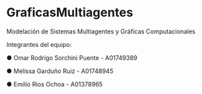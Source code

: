 # GraficasMultiagentes
Modelación de Sistemas Multiagentes y Gráficas Computacionales

Integrantes del equipo:

● Omar Rodrigo Sorchini Puente - A01749389

● Melissa Garduño Ruiz - A01748945

● Emilio Rios Ochoa - A01378965
